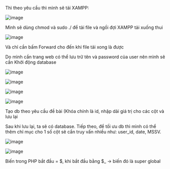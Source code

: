 Thì theo yêu cầu thì mình sẽ tải XAMPP:

![image](https://github.com/Ash-Dust/Web_Project/assets/120457430/a1381bbc-c21d-42f1-9eda-811c2891ed8e)

Mình sẽ dùng chmod và sudo ./ để tải file và ngồi đợi XAMPP tải xuống thui

![image](https://github.com/Ash-Dust/Web_Project/assets/120457430/a0f2c1ad-375b-4473-8034-336fa86d9d5e)

Và chỉ cần bấm Forward cho đến khi file tải xong là được

Do mình cần trang web có thể lưu trữ tên và password của user nên mình sẽ cần Khởi động database

![image](https://github.com/Ash-Dust/Web_Project/assets/120457430/cfa8f299-4192-4885-a200-1825f2ebabb0)

![image](https://github.com/Ash-Dust/Web_Project/assets/120457430/4a9678c6-260e-48fd-9499-a4bce5836e1a)

![image](https://github.com/Ash-Dust/Web_Project/assets/120457430/6bae02b4-61f2-4a3e-87c5-151337249ab0)

![image](https://github.com/Ash-Dust/Web_Project/assets/120457430/9fa900ed-5521-481b-a8fb-61354e1ca25f)

Tạo db theo yêu cầu đề bài (Khóa chính là id, nhập dải giá trị cho các cột và lưu lại

Sau khi lưu lại, ta sẽ có database. Tiếp theo, để tối ưu db thì mình có thể thêm chỉ mục cho 1 số cột sẽ cần truy vấn nhiều như: user_id, date, MSSV.

![image](https://github.com/Ash-Dust/Web_Project/assets/120457430/c5bcf517-8041-4be2-8f4b-5c0905d4f25c)


![image](https://github.com/Ash-Dust/Web_Project/assets/120457430/0cc3b503-998a-4c06-867f-cd7c64b77acf)

Biến trong PHP bắt đầu = $, khi bắt đầu bằng $_ -> biến đó là super global



